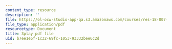 ```yaml
---
content_type: resource
description: ''
file: https://ol-ocw-studio-app-qa.s3.amazonaws.com/courses/res-18-007-calculus-revisited-multivariable-calculus-fall-2011/b7ee1e5f1c3269fc105393332bee6c2d_ZyhCnulIApY.pdf
file_type: application/pdf
resourcetype: Document
title: 3play pdf file
uid: b7ee1e5f-1c32-69fc-1053-93332bee6c2d
---
```

